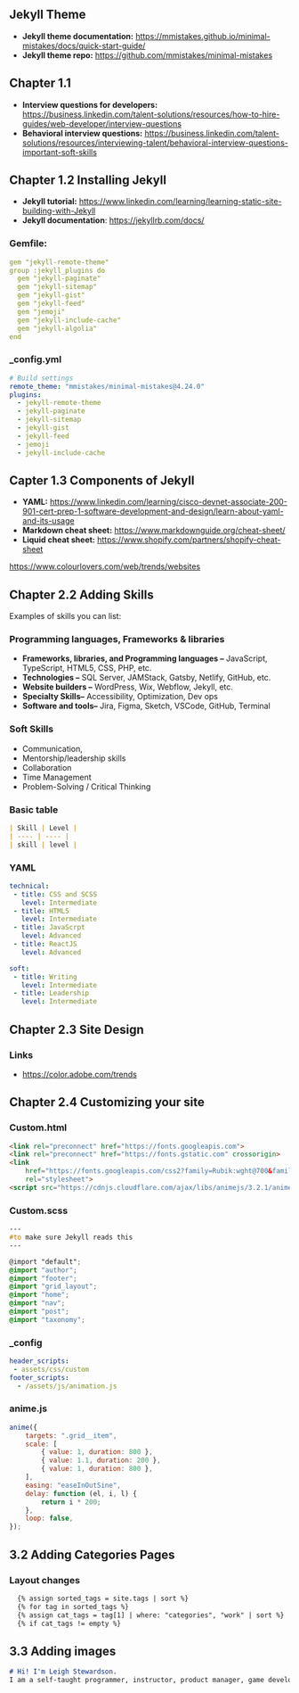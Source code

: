 ## Jekyll Theme
* **Jekyll theme documentation:** https://mmistakes.github.io/minimal-mistakes/docs/quick-start-guide/
* **Jekyll theme repo:** https://github.com/mmistakes/minimal-mistakes

## Chapter 1.1
* **Interview questions for developers:** https://business.linkedin.com/talent-solutions/resources/how-to-hire-guides/web-developer/interview-questions
* **Behavioral interview questions:** https://business.linkedin.com/talent-solutions/resources/interviewing-talent/behavioral-interview-questions-important-soft-skills

## Chapter 1.2 Installing Jekyll
* **Jekyll tutorial:** https://www.linkedin.com/learning/learning-static-site-building-with-Jekyll
* **Jekyll documentation**: https://jekyllrb.com/docs/

### Gemfile:
```yaml
gem "jekyll-remote-theme"
group :jekyll_plugins do
  gem "jekyll-paginate"
  gem "jekyll-sitemap"
  gem "jekyll-gist"
  gem "jekyll-feed"
  gem "jemoji"
  gem "jekyll-include-cache"
  gem "jekyll-algolia"
end
```

### _config.yml
```yaml
# Build settings
remote_theme: "mmistakes/minimal-mistakes@4.24.0"
plugins:
  - jekyll-remote-theme
  - jekyll-paginate
  - jekyll-sitemap
  - jekyll-gist
  - jekyll-feed
  - jemoji
  - jekyll-include-cache
```

## Capter 1.3 Components of Jekyll
* **YAML:** https://www.linkedin.com/learning/cisco-devnet-associate-200-901-cert-prep-1-software-development-and-design/learn-about-yaml-and-its-usage
* **Markdown cheat sheet:** https://www.markdownguide.org/cheat-sheet/
* **Liquid cheat sheet:** https://www.shopify.com/partners/shopify-cheat-sheet

https://www.colourlovers.com/web/trends/websites

## Chapter 2.2 Adding Skills
Examples of skills you can list:

### Programming languages, Frameworks & libraries
* **Frameworks, libraries, and Programming languages –** JavaScript, TypeScript, HTML5, CSS, PHP, etc.
* **Technologies –** SQL Server, JAMStack, Gatsby, Netlify, GitHub, etc.
* **Website builders –** WordPress, Wix, Webflow, Jekyll, etc.
* **Specialty Skills–** Accessibility, Optimization, Dev ops
* **Software and tools–** Jira, Figma, Sketch, VSCode, GitHub, Terminal

### Soft Skills
* Communication, 
* Mentorship/leadership skills
* Collaboration
* Time Management
* Problem-Solving / Critical Thinking

### Basic table
```markdown
| Skill | Level |
| ---- | ---- |
| skill | level |
```

### YAML
```yaml
technical:
 - title: CSS and SCSS
   level: Intermediate
 - title: HTML5
   level: Intermediate
 - title: JavaScrpt
   level: Advanced
 - title: ReactJS
   level: Advanced

soft:
 - title: Writing
   level: Intermediate
 - title: Leadership
   level: Intermediate
```

## Chapter 2.3 Site Design
### Links
* https://color.adobe.com/trends

## Chapter 2.4 Customizing your site
### Custom.html
```html
<link rel="preconnect" href="https://fonts.googleapis.com">
<link rel="preconnect" href="https://fonts.gstatic.com" crossorigin>
<link
    href="https://fonts.googleapis.com/css2?family=Rubik:wght@700&family=Waiting+for+the+Sunrise&family=Work+Sans:ital,wght@0,300;0,600;1,300&display=swap"
    rel="stylesheet">
<script src="https://cdnjs.cloudflare.com/ajax/libs/animejs/3.2.1/anime.min.js"></script>
```
### Custom.scss
```scss
--- 
#to make sure Jekyll reads this 
--- 

@import "default";
@import "author";
@import "footer";
@import "grid_layout";
@import "home";
@import "nav";
@import "post";
@import "taxonomy";
```

### _config
```yml
header_scripts:
 - assets/css/custom
footer_scripts:
  - /assets/js/animation.js
```

### anime.js
```javascript
anime({
    targets: ".grid__item",
    scale: [
        { value: 1, duration: 800 },
        { value: 1.1, duration: 200 },
        { value: 1, duration: 800 },
    ],
    easing: "easeInOutSine",
    delay: function (el, i, l) {
        return i * 200;
    },
    loop: false,
});
```

## 3.2 Adding Categories Pages

### Layout changes
```html
  {% assign sorted_tags = site.tags | sort %}
  {% for tag in sorted_tags %}
  {% assign cat_tags = tag[1] | where: "categories", "work" | sort %}
  {% if cat_tags != empty %}
```

## 3.3 Adding images
```markdown
# Hi! I'm Leigh Stewardson. 
I am a self-taught programmer, instructor, product manager, game developer, painter and writer. Check out some of my favorite articles and projects below or go to [**My Work**](/mywork) or [**My Writing**](/mywriting) to see a categorized list.
```
